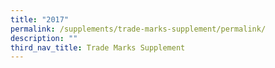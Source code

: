 ```yaml
---
title: "2017"
permalink: /supplements/trade-marks-supplement/permalink/
description: ""
third_nav_title: Trade Marks Supplement
---
```

